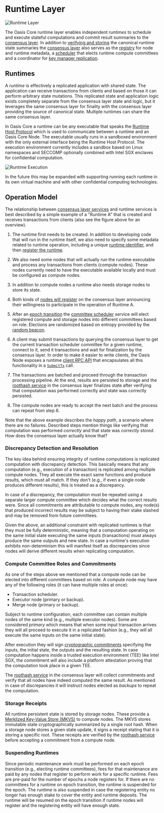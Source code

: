 # Runtime Layer

![Runtime Layer](../images/oasis-core-runtime-details.svg)

The Oasis Core runtime layer enables independent _runtimes_ to schedule and
execute stateful computations and commit result summaries to the
[consensus layer]. In addition to [verifying and storing] the canonical runtime
state summaries the [consensus layer] also serves as the [registry] for node and
runtime metadata, a [scheduler] that elects runtime compute committees and a
coordinator for [key manager replication].

[consensus layer]: ../consensus/index.md
[verifying and storing]: ../consensus/roothash.md
[registry]: ../consensus/registry.md
[scheduler]: ../consensus/scheduler.md
[key manager replication]: ../consensus/keymanager.md

## Runtimes

A _runtime_ is effectively a replicated application with shared state. The
application can receive transactions from clients and based on those it can
perform arbitrary state mutations. This replicated state and application logic
exists completely separate from the consensus layer state and logic, but it
leverages the same consensus layer for finality with the consensus layer
providing the source of canonical state. Multiple runtimes can share the same
consensus layer.

In Oasis Core a runtime can be any executable that speaks the
[Runtime Host Protocol] which is used to communicate between a runtime and an
Oasis Core Node. The executable usually runs in a sandboxed environment with
the only external interface being the Runtime Host Protocol. The execution
environment currently includes a sandbox based on Linux namespaces and SECCOMP
optionally combined with Intel SGX enclaves for confidential computation.

![Runtime Execution](../images/oasis-core-runtime-execution.svg)

In the future this may be expanded with supporting running each runtime in its
own virtual machine and with other confidential computing technologies.

[Runtime Host Protocol]: runtime-host-protocol.md

## Operation Model

The relationship between [consensus layer services] and runtime services is best
described by a simple example of a "Runtime A" that is created and receives
transactions from clients (also see the figure above for an overview).

1. The runtime first needs to be created. In addition to developing code that
   will run in the runtime itself, we also need to specify some metadata related
   to runtime operation, including a unique [runtime identifier], and then
   [register the runtime].

1. We also need some nodes that will actually run the runtime executable and
   process any transactions from clients (compute nodes). These nodes currently
   need to have the executable available locally and must be configured as
   compute nodes.

1. In addition to compute nodes a runtime also needs storage nodes to store its
   state.

1. Both kinds of [nodes will register] on the consensus layer announcing their
   willingness to participate in the operation of Runtime A.

1. After an [epoch transition] the [committee scheduler] service will elect
   registered compute and storage nodes into different committees based on role.
   Elections are randomized based on entropy provided by the [random beacon].

1. A client may submit transactions by querying the consensus layer to get the
   current transaction scheduler committee for a given runtime, connect to it,
   send it transactions and wait for finalization by the consensus layer. In
   order to make it easier to write clients, the Oasis Node exposes a runtime
   [client RPC API] that encapsulates all this functionality in a [`SubmitTx`]
   call.

1. The transactions are batched and proceed through the transaction processing
   pipeline. At the end, results are persisted to storage and the
   [roothash service] in the consensus layer finalizes state after verifying
   that computation was performed correctly and state was correctly persisted.

1. The compute nodes are ready to accept the next batch and the process can
   repeat from step 6.

Note that the above example describes the _happy path_, a scenario where there
are no failures. Described steps mention things like verifying that computation
was performed _correctly_ and that state was _correctly stored_. How does the
consensus layer actually know that?

<!-- markdownlint-disable line-length -->
[consensus layer services]: ../consensus/index.md
[runtime identifier]: identifiers.md
[register the runtime]: ../consensus/registry.md#register-runtime
[nodes will register]: ../consensus/registry.md#register-node
[epoch transition]: ../consensus/epochtime.md
[committee scheduler]: ../consensus/scheduler.md
[random beacon]: ../consensus/beacon.md
[client RPC API]: ../oasis-node/rpc.md
[`SubmitTx`]: https://pkg.go.dev/github.com/oasisprotocol/oasis-core/go/runtime/client/api?tab=doc#RuntimeClient.SubmitTx
[roothash service]: ../consensus/roothash.md
<!-- markdownlint-enable line-length -->

### Discrepancy Detection and Resolution

The key idea behind ensuring integrity of runtime computations is replicated
computation with discrepancy detection. This basically means that any
computation (e.g., execution of a transaction) is replicated among multiple
compute nodes. They all execute the exact same functions and produce results,
which must all match. If they don't (e.g., if even a single node produces
different results), this is treated as a discrepancy.

In case of a discrepancy, the computation must be repeated using a separate
larger compute committee which decides what the correct results were. Since all
commitments are attributable to compute nodes, any node(s) that produced
incorrect results may be subject to having their stake slashed and may be
removed from future committees.

Given the above, an additional constraint with replicated runtimes is that they
must be fully deterministic, meaning that a computation operating on the same
initial state executing the same inputs (transactions) must always produce the
same outputs and new state. In case a runtime's execution exhibits
non-determinism this will manifest itself as discrepancies since nodes will
derive different results when replicating computation.

### Compute Committee Roles and Commitments

As one of the steps above we mentioned that a compute node can be elected into
different committees based on role. A compute node may have any of the following
roles (it can have multiple roles at once):

* Transaction scheduler.
* Executor node (primary or backup).
* Merge node (primary or backup).

Subject to runtime configuration, each committee can contain multiple nodes of
the same kind (e.g., multiple executor nodes). Some are considered _primary_
which means that when some input transaction arrives they will all proceed to
execute it in a replicated fashion (e.g., they will all execute the same inputs
on the same initial state).

After execution they will sign [cryptographic commitments] specifying the
inputs, the initial state, the outputs and the resulting state. In case
computation happens inside a trusted execution environment (TEE) like Intel SGX,
the commitment will also include a platform attestation proving that the
computation took place in a given TEE.

The [roothash service] in the consensus layer will collect commitments and
verify that all nodes have indeed computed the same result. As mentioned in case
of discrepancies it will instruct nodes elected as _backups_ to repeat the
computation.

[cryptographic commitments]: ../../go/roothash/api/commitment

### Storage Receipts

All runtime persistent state is stored by storage nodes. These provide a
[Merklized Key-Value Store (MKVS)] to compute nodes. The MKVS stores immutable
state cryptographically summarized by a single root hash. When a storage node
stores a given state update, it signs a receipt stating that it is storing a
specific root. These receipts are verified by the [roothash service] before
accepting a commitment from a compute node.

[Merklized Key-Value Store (MKVS)]: ../mkvs.md

### Suspending Runtimes

Since periodic maintenance work must be performed on each epoch transition
(e.g., electing runtime committees), fees for that maintenance are paid by any
nodes that register to perform work for a specific runtime. Fees are pre-paid
for the number of epochs a node registers for. If there are no committees for a
runtime on epoch transition, the runtime is suspended for the epoch.
The runtime is also suspended in case the registering entity no longer has
enough stake to cover the entity and runtime deposits. The runtime will be
resumed on the epoch transition if runtime nodes will register and the
registering entity will have enough state.
